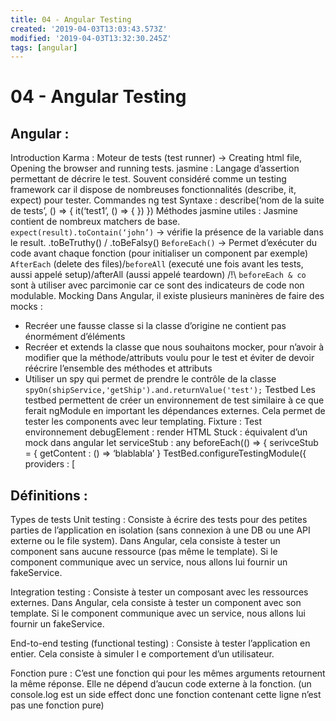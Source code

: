 ```yaml
---
title: 04 - Angular Testing
created: '2019-04-03T13:03:43.573Z'
modified: '2019-04-03T13:32:30.245Z'
tags: [angular]
---
```


# 04 - Angular Testing

## Angular :
Introduction
Karma : Moteur de tests (test runner) → Creating html file, Opening the browser and running tests.
jasmine : Langage d’assertion permettant de décrire le test. Souvent considéré comme un testing framework car il dispose de nombreuses fonctionnalités (describe, it, expect) pour tester.
Commandes
ng test
Syntaxe :
describe(‘nom de la suite de tests’, () => {
	it(‘test1’, () => {
	})
})
Méthodes jasmine utiles :
Jasmine contient de nombreux matchers de base.
`expect(result).toContain(‘john’)` → vérifie la présence de la variable dans le result.
.toBeTruthy() / .toBeFalsy()
`BeforeEach()` → Permet d’exécuter du code avant chaque fonction (pour initialiser un component par exemple)
`AfterEach` (delete des files)/`beforeAll` (executé une fois avant les tests, aussi appelé setup)/afterAll (aussi appelé teardown)
/!\ `beforeEach & co` sont à utiliser avec parcimonie car ce sont des indicateurs de code non modulable.
Mocking
Dans Angular, il existe plusieurs maninères de faire des mocks :
- Recréer une fausse classe si la classe d’origine ne contient pas énormément d’éléments
- Recréer et extends la classe que nous souhaitons mocker, pour n’avoir à modifier que la méthode/attributs voulu pour le test et éviter de devoir réécrire l’ensemble des méthodes et attributs
- Utiliser un spy qui permet de prendre le contrôle de la classe
      `spyOn(shipService,'getShip').and.returnValue('test');`
Testbed
Les testbed permettent de créer un environnement de test similaire à ce que ferait ngModule en important les dépendances externes.
Cela permet de tester les components avec leur templating.
Fixture : Test environnement
debugElement : render HTML
Stuck : équivalent d’un mock dans angular
let serviceStub : any
beforeEach(() => {
serivceStub = {
getContent : () => ‘blablabla’
}
TestBed.configureTestingModule({
providers : [

## Définitions :
Types de tests
Unit testing : Consiste à écrire des tests pour des petites parties de l’application en isolation (sans connexion à une DB ou une API externe ou le file system).
Dans Angular, cela consiste à tester un component sans aucune ressource (pas même le template). Si le component communique avec un service, nous allons lui fournir un fakeService.

Integration testing : Consiste à tester un composant avec les ressources externes.
Dans Angular, cela consiste à tester un component avec son template. Si le component communique avec un service, nous allons lui fournir un fakeService.

End-to-end testing (functional testing) : Consiste à tester l’application en entier. Cela consiste à simuler l e comportement d’un utilisateur.

Fonction pure : C’est une fonction qui pour les mêmes arguments retournent la même réponse. Elle ne dépend d’aucun code externe à la fonction. (un console.log est un side effect donc une fonction contenant cette ligne n’est pas une fonction pure)

